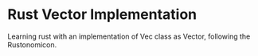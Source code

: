 # Rust Vector Implementation

Learning rust with an implementation of Vec class as Vector, following the Rustonomicon.
